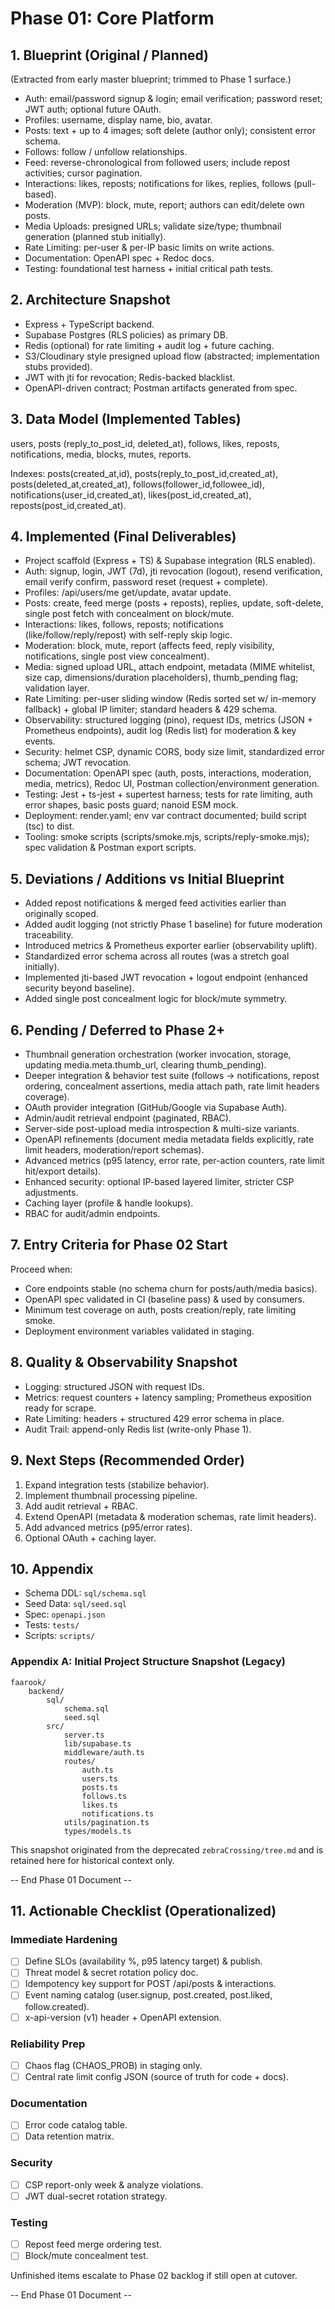 # Phase 01: Core Platform

## 1. Blueprint (Original / Planned)

(Extracted from early master blueprint; trimmed to Phase 1 surface.)

- Auth: email/password signup & login; email verification; password reset; JWT auth; optional future OAuth.
- Profiles: username, display name, bio, avatar.
- Posts: text + up to 4 images; soft delete (author only); consistent error schema.
- Follows: follow / unfollow relationships.
- Feed: reverse-chronological from followed users; include repost activities; cursor pagination.
- Interactions: likes, reposts; notifications for likes, replies, follows (pull-based).
- Moderation (MVP): block, mute, report; authors can edit/delete own posts.
- Media Uploads: presigned URLs; validate size/type; thumbnail generation (planned stub initially).
- Rate Limiting: per-user & per-IP basic limits on write actions.
- Documentation: OpenAPI spec + Redoc docs.
- Testing: foundational test harness + initial critical path tests.

## 2. Architecture Snapshot

- Express + TypeScript backend.
- Supabase Postgres (RLS policies) as primary DB.
- Redis (optional) for rate limiting + audit log + future caching.
- S3/Cloudinary style presigned upload flow (abstracted; implementation stubs provided).
- JWT with jti for revocation; Redis-backed blacklist.
- OpenAPI-driven contract; Postman artifacts generated from spec.

## 3. Data Model (Implemented Tables)

users, posts (reply_to_post_id, deleted_at), follows, likes, reposts, notifications, media, blocks, mutes, reports.

Indexes: posts(created_at,id), posts(reply_to_post_id,created_at), posts(deleted_at,created_at), follows(follower_id,followee_id), notifications(user_id,created_at), likes(post_id,created_at), reposts(post_id,created_at).

## 4. Implemented (Final Deliverables)

- Project scaffold (Express + TS) & Supabase integration (RLS enabled).
- Auth: signup, login, JWT (7d), jti revocation (logout), resend verification, email verify confirm, password reset (request + complete).
- Profiles: /api/users/me get/update, avatar update.
- Posts: create, feed merge (posts + reposts), replies, update, soft-delete, single post fetch with concealment on block/mute.
- Interactions: likes, follows, reposts; notifications (like/follow/reply/repost) with self-reply skip logic.
- Moderation: block, mute, report (affects feed, reply visibility, notifications, single post view concealment).
- Media: signed upload URL, attach endpoint, metadata (MIME whitelist, size cap, dimensions/duration placeholders), thumb_pending flag; validation layer.
- Rate Limiting: per-user sliding window (Redis sorted set w/ in-memory fallback) + global IP limiter; standard headers & 429 schema.
- Observability: structured logging (pino), request IDs, metrics (JSON + Prometheus endpoints), audit log (Redis list) for moderation & key events.
- Security: helmet CSP, dynamic CORS, body size limit, standardized error schema; JWT revocation.
- Documentation: OpenAPI spec (auth, posts, interactions, moderation, media, metrics), Redoc UI, Postman collection/environment generation.
- Testing: Jest + ts-jest + supertest harness; tests for rate limiting, auth error shapes, basic posts guard; nanoid ESM mock.
- Deployment: render.yaml; env var contract documented; build script (tsc) to dist.
- Tooling: smoke scripts (scripts/smoke.mjs, scripts/reply-smoke.mjs); spec validation & Postman export scripts.

## 5. Deviations / Additions vs Initial Blueprint

- Added repost notifications & merged feed activities earlier than originally scoped.
- Added audit logging (not strictly Phase 1 baseline) for future moderation traceability.
- Introduced metrics & Prometheus exporter earlier (observability uplift).
- Standardized error schema across all routes (was a stretch goal initially).
- Implemented jti-based JWT revocation + logout endpoint (enhanced security beyond baseline).
- Added single post concealment logic for block/mute symmetry.

## 6. Pending / Deferred to Phase 2+

- Thumbnail generation orchestration (worker invocation, storage, updating media.meta.thumb_url, clearing thumb_pending).
- Deeper integration & behavior test suite (follows -> notifications, repost ordering, concealment assertions, media attach path, rate limit headers coverage).
- OAuth provider integration (GitHub/Google via Supabase Auth).
- Admin/audit retrieval endpoint (paginated, RBAC).
- Server-side post-upload media introspection & multi-size variants.
- OpenAPI refinements (document media metadata fields explicitly, rate limit headers, moderation/report schemas).
- Advanced metrics (p95 latency, error rate, per-action counters, rate limit hit/export details).
- Enhanced security: optional IP-based layered limiter, stricter CSP adjustments.
- Caching layer (profile & handle lookups).
- RBAC for audit/admin endpoints.

## 7. Entry Criteria for Phase 02 Start

Proceed when:

- Core endpoints stable (no schema churn for posts/auth/media basics).
- OpenAPI spec validated in CI (baseline pass) & used by consumers.
- Minimum test coverage on auth, posts creation/reply, rate limiting smoke.
- Deployment environment variables validated in staging.

## 8. Quality & Observability Snapshot

- Logging: structured JSON with request IDs.
- Metrics: request counters + latency sampling; Prometheus exposition ready for scrape.
- Rate Limiting: headers + structured 429 error schema in place.
- Audit Trail: append-only Redis list (write-only Phase 1).

## 9. Next Steps (Recommended Order)

1. Expand integration tests (stabilize behavior).
2. Implement thumbnail processing pipeline.
3. Add audit retrieval + RBAC.
4. Extend OpenAPI (metadata & moderation schemas, rate limit headers).
5. Add advanced metrics (p95/error rates).
6. Optional OAuth + caching layer.

## 10. Appendix

- Schema DDL: `sql/schema.sql`
- Seed Data: `sql/seed.sql`
- Spec: `openapi.json`
- Tests: `tests/`
- Scripts: `scripts/`

### Appendix A: Initial Project Structure Snapshot (Legacy)

```
faarook/
	backend/
		sql/
			schema.sql
			seed.sql
		src/
			server.ts
			lib/supabase.ts
			middleware/auth.ts
			routes/
				auth.ts
				users.ts
				posts.ts
				follows.ts
				likes.ts
				notifications.ts
			utils/pagination.ts
			types/models.ts
```

This snapshot originated from the deprecated `zebraCrossing/tree.md` and is retained here for historical context only.

-- End Phase 01 Document --
## 11. Actionable Checklist (Operationalized)

### Immediate Hardening
- [ ] Define SLOs (availability %, p95 latency target) & publish.
- [ ] Threat model & secret rotation policy doc.
- [ ] Idempotency key support for POST /api/posts & interactions.
- [ ] Event naming catalog (user.signup, post.created, post.liked, follow.created).
- [ ] x-api-version (v1) header + OpenAPI extension.

### Reliability Prep
- [ ] Chaos flag (CHAOS_PROB) in staging only.
- [ ] Central rate limit config JSON (source of truth for code + docs).

### Documentation
- [ ] Error code catalog table.
- [ ] Data retention matrix.

### Security
- [ ] CSP report-only week & analyze violations.
- [ ] JWT dual-secret rotation strategy.

### Testing
- [ ] Repost feed merge ordering test.
- [ ] Block/mute concealment test.

Unfinished items escalate to Phase 02 backlog if still open at cutover.

-- End Phase 01 Document --
